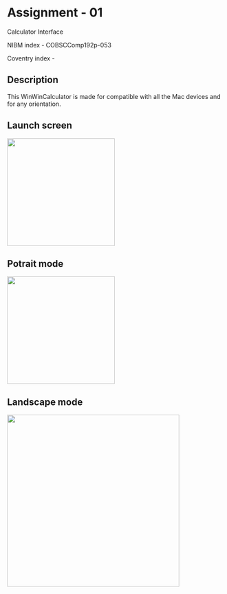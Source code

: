 <h1>Assignment - 01</h1>

Calculator Interface

NIBM index - COBSCComp192p-053

Coventry index - 


<h2>Description</h2>

This WinWinCalculator is made for compatible with all the Mac devices and for any orientation.

<h2>Launch screen</h2>

<img src="https://user-images.githubusercontent.com/44730905/107042674-0510e900-67e8-11eb-889b-4e3037009e16.png" width="250">

<h2>Potrait mode</h2>

<img src="https://user-images.githubusercontent.com/44730905/107037695-713c1e80-67e1-11eb-930c-5dcac1edc7f4.png" width="250">

<h2>Landscape mode</h2>

<img src="https://user-images.githubusercontent.com/44730905/107037854-b2ccc980-67e1-11eb-9e77-cf160f547187.png" width="400">
